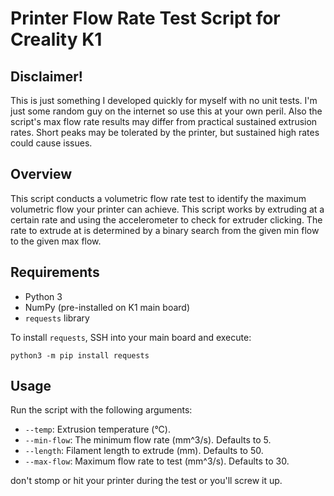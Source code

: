 # Printer Flow Rate Test Script for Creality K1

## Disclaimer!
This is just something I developed quickly for myself with no unit tests. I'm
just some random guy on the internet so use this at your own peril. Also
the script's max flow rate results may differ from practical sustained
extrusion rates. Short peaks may be tolerated by the printer, but sustained
high rates could cause issues.

## Overview
This script conducts a volumetric flow rate test to identify the maximum
volumetric flow your printer can achieve. This script works by extruding at a
certain rate and using the accelerometer to check for extruder clicking. The
rate to extrude at is determined by a binary search from the given min flow to
the given max flow.

## Requirements
- Python 3
- NumPy (pre-installed on K1 main board)
- `requests` library

To install `requests`, SSH into your main board and execute:
```
python3 -m pip install requests
```

## Usage
Run the script with the following arguments:
- `--temp`: Extrusion temperature (°C).
- `--min-flow`: The minimum flow rate (mm^3/s). Defaults to 5.
- `--length`: Filament length to extrude (mm). Defaults to 50.
- `--max-flow`: Maximum flow rate to test (mm^3/s). Defaults to 30.

don't stomp or hit your printer during the test or you'll screw it up.
